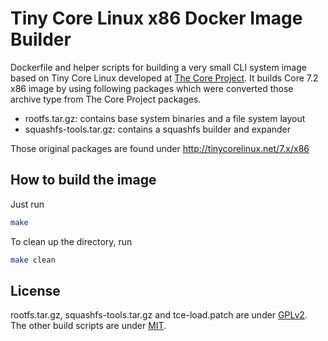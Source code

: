 Tiny Core Linux x86 Docker Image Builder
========================================

Dockerfile and helper scripts for building a very small CLI system image based
on Tiny Core Linux developed at [The Core Project](http://tinycorelinux.net).
It builds Core 7.2 x86 image by using following packages which were
converted those archive type from The Core Project packages.

- rootfs.tar.gz: contains base system binaries and a file system layout
- squashfs-tools.tar.gz: contains a squashfs builder and expander

Those original packages are found under http://tinycorelinux.net/7.x/x86

## How to build the image

Just run

```bash
make
```

To clean up the directory, run

```bash
make clean
```

## License

rootfs.tar.gz, squashfs-tools.tar.gz and tce-load.patch are under
[GPLv2](http://www.gnu.org/licenses/gpl-2.0.html). The other build scripts are
under [MIT](LICENSE).
